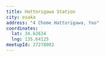 ```yaml
---
title: Hattorigawa Station
city: osaka
address: "4 Chome Hattorigawa, Yao"
coordinates:
  lat: 34.62634
  lng: 135.64125
meetupId: 27278002
---
```

